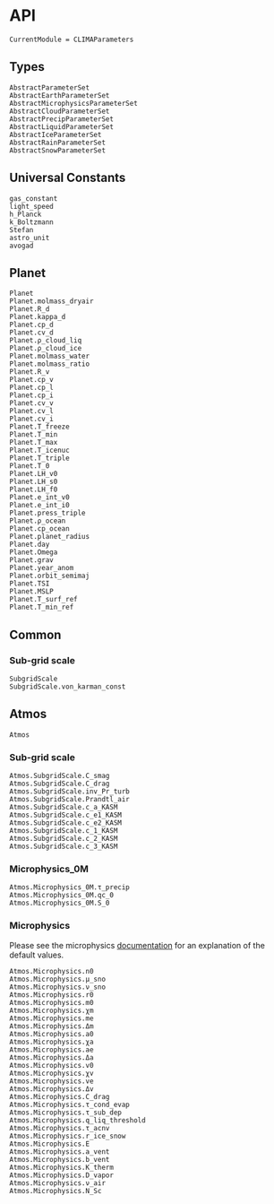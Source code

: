 # API

```@meta
CurrentModule = CLIMAParameters
```

## Types

```@docs
AbstractParameterSet
AbstractEarthParameterSet
AbstractMicrophysicsParameterSet
AbstractCloudParameterSet
AbstractPrecipParameterSet
AbstractLiquidParameterSet
AbstractIceParameterSet
AbstractRainParameterSet
AbstractSnowParameterSet
```

## Universal Constants

```@docs
gas_constant
light_speed
h_Planck
k_Boltzmann
Stefan
astro_unit
avogad
```

## Planet

```@docs
Planet
Planet.molmass_dryair
Planet.R_d
Planet.kappa_d
Planet.cp_d
Planet.cv_d
Planet.ρ_cloud_liq
Planet.ρ_cloud_ice
Planet.molmass_water
Planet.molmass_ratio
Planet.R_v
Planet.cp_v
Planet.cp_l
Planet.cp_i
Planet.cv_v
Planet.cv_l
Planet.cv_i
Planet.T_freeze
Planet.T_min
Planet.T_max
Planet.T_icenuc
Planet.T_triple
Planet.T_0
Planet.LH_v0
Planet.LH_s0
Planet.LH_f0
Planet.e_int_v0
Planet.e_int_i0
Planet.press_triple
Planet.ρ_ocean
Planet.cp_ocean
Planet.planet_radius
Planet.day
Planet.Omega
Planet.grav
Planet.year_anom
Planet.orbit_semimaj
Planet.TSI
Planet.MSLP
Planet.T_surf_ref
Planet.T_min_ref
```

## Common

### Sub-grid scale

```@docs
SubgridScale
SubgridScale.von_karman_const
```

## Atmos

```@docs
Atmos
```

### Sub-grid scale

```@docs
Atmos.SubgridScale.C_smag
Atmos.SubgridScale.C_drag
Atmos.SubgridScale.inv_Pr_turb
Atmos.SubgridScale.Prandtl_air
Atmos.SubgridScale.c_a_KASM
Atmos.SubgridScale.c_e1_KASM
Atmos.SubgridScale.c_e2_KASM
Atmos.SubgridScale.c_1_KASM
Atmos.SubgridScale.c_2_KASM
Atmos.SubgridScale.c_3_KASM
```

### Microphysics_0M

```@docs
Atmos.Microphysics_0M.τ_precip
Atmos.Microphysics_0M.qc_0
Atmos.Microphysics_0M.S_0
```

### Microphysics

Please see the microphysics [documentation](https://clima.github.io/ClimateMachine.jl/latest/Theory/Atmos/Microphysics/) for an explanation of the default values.

```@docs
Atmos.Microphysics.n0
Atmos.Microphysics.μ_sno
Atmos.Microphysics.ν_sno
Atmos.Microphysics.r0
Atmos.Microphysics.m0
Atmos.Microphysics.χm
Atmos.Microphysics.me
Atmos.Microphysics.Δm
Atmos.Microphysics.a0
Atmos.Microphysics.χa
Atmos.Microphysics.ae
Atmos.Microphysics.Δa
Atmos.Microphysics.v0
Atmos.Microphysics.χv
Atmos.Microphysics.ve
Atmos.Microphysics.Δv
Atmos.Microphysics.C_drag
Atmos.Microphysics.τ_cond_evap
Atmos.Microphysics.τ_sub_dep
Atmos.Microphysics.q_liq_threshold
Atmos.Microphysics.τ_acnv
Atmos.Microphysics.r_ice_snow
Atmos.Microphysics.E
Atmos.Microphysics.a_vent
Atmos.Microphysics.b_vent
Atmos.Microphysics.K_therm
Atmos.Microphysics.D_vapor
Atmos.Microphysics.ν_air
Atmos.Microphysics.N_Sc
```
